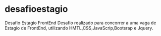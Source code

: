 # desafioestagio
Desafio Estagio FrontEnd
Desafio realizado para concorrer a uma vaga de Estagio de FrontEnd, utilizando HMTL,CSS,JavaScrip,Bootsrap e Jquery.

